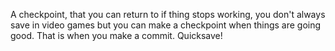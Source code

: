 A checkpoint, that you can return to if thing stops working, you don't always save in video games but you can make a checkpoint when things are going good. That is when you make a commit. Quicksave!